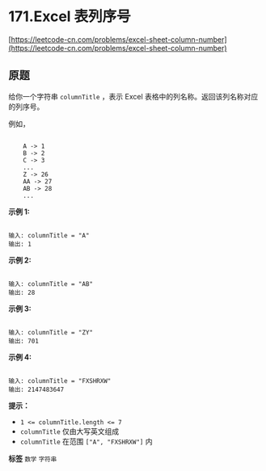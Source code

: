 # 171.Excel 表列序号
[https://leetcode-cn.com/problems/excel-sheet-column-number](https://leetcode-cn.com/problems/excel-sheet-column-number) 
## 原题
给你一个字符串 `columnTitle` ，表示 Excel 表格中的列名称。返回该列名称对应的列序号。

 

例如，

```

    A -> 1
    B -> 2
    C -> 3
    ...
    Z -> 26
    AA -> 27
    AB -> 28 
    ...

```
 

 **示例 1:** 

```

输入: columnTitle = "A"
输出: 1

```
 **示例 2:** 

```

输入: columnTitle = "AB"
输出: 28

```
 **示例 3:** 

```

输入: columnTitle = "ZY"
输出: 701
```
 **示例 4:** 

```

输入: columnTitle = "FXSHRXW"
输出: 2147483647

```
 

 **提示：** 
-  `1 <= columnTitle.length <= 7` 
-  `columnTitle` 仅由大写英文组成
-  `columnTitle` 在范围 `["A", "FXSHRXW"]` 内
 
**标签**
`数学` `字符串` 


## 
```go

```
>
